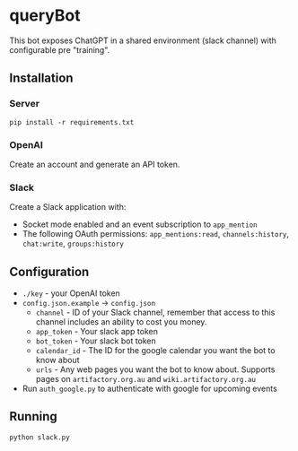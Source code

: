 # queryBot

This bot exposes ChatGPT in a shared environment (slack channel) with configurable pre "training".

## Installation

### Server

`pip install -r requirements.txt`

### OpenAI

Create an account and generate an API token.

### Slack

Create a Slack application with:

* Socket mode enabled and an event subscription to `app_mention`
* The following OAuth permissions: `app_mentions:read`, `channels:history`, `chat:write`, `groups:history`

## Configuration

* `./key` - your OpenAI token
* `config.json.example` -> `config.json`
  * `channel` - ID of your Slack channel, remember that access to this channel includes an ability to cost you money. 
   * `app_token` - Your slack app token 
   * `bot_token` - Your slack bot token
   * `calendar_id` - The ID for the google calendar you want the bot to know about
   * `urls` - Any web pages you want the bot to know about. Supports pages on `artifactory.org.au` and `wiki.artifactory.org.au`
* Run `auth_google.py` to authenticate with google for upcoming events
## Running

`python slack.py`